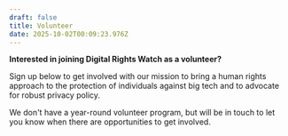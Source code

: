 ```yaml
---
draft: false
title: Volunteer
date: 2025-10-02T00:09:23.976Z
---
```

**Interested in joining Digital Rights Watch as a volunteer?**

Sign up below to get involved with our mission to bring a human rights approach to the protection of individuals against big tech and to advocate for robust privacy policy.

We don't have a year-round volunteer program, but will be in touch to let you know when there are opportunities to get involved.

<link href='https://actionnetwork.org/css/style-embed-whitelabel-v3.css' rel='stylesheet' type='text/css' /><script src='https://actionnetwork.org/widgets/v5/form/volunteer-with-digital-rights-watch?format=js&source=widget'></script><div id='can-form-area-volunteer-with-digital-rights-watch' style='width: 600px'><!-- this div is the target for our HTML insertion --></div>